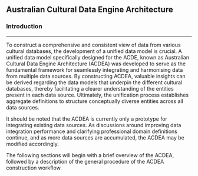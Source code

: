 ## Australian Cultural Data Engine Architecture

### Introduction
---
To construct a comprehensive and consistent view of data from various cultural databases, the development of a unified data model is crucial. A unified data model specifically designed for the ACDE, known as Australian Cultural Data Engine Architecture (ACDEA) was developed to serve as the fundamental framework for seamlessly integrating and harmonising data from multiple data sources. By constructing ACDEA, valuable insights can be derived regarding the data models that underpin the different cultural databases, thereby facilitating a clearer understanding of the entities present in each data source. Ultimately, the unification process establishes aggregate definitions to structure conceptually diverse entities across all data sources.

It should be noted that the ACDEA is currently only a prototype for integrating existing data sources. As discussions around improving data integration performance and clarifying professional domain definitions continue, and as more data sources are accumulated, the ACDEA may be modified accordingly.

The following sections will begin with a brief overview of the ACDEA, followed by a description of the general procedure of the ACDEA construction workflow.